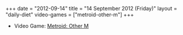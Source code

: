 +++
date = "2012-09-14"
title = "14 September 2012 (Friday)"
layout = "daily-diet"
video-games = ["metroid-other-m"]
+++

<ul>
<li class="entry Video Game">Video Game: <a href="/video-games/metroid-other-m">Metroid: Other M</a></li>
</ul>